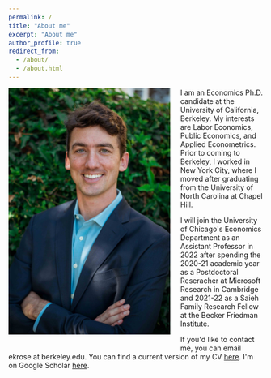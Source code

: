 ```yaml
---
permalink: /
title: "About me"
excerpt: "About me"
author_profile: true
redirect_from: 
  - /about/
  - /about.html
---
```



<img class="img-responsive" style="float: left; margin: 0px 20px 20px 0px;" src="/images/profile.jpg" width="320">I am an Economics Ph.D. candidate at the University of California, Berkeley. My interests are Labor Economics, Public Economics, and Applied Econometrics. Prior to coming to Berkeley, I worked in New York City, where I moved after graduating from the University of North Carolina at Chapel Hill.

I will join the University of Chicago's Economics Department as an Assistant Professor in 2022 after spending the 2020-21 academic year as a Postdoctoral Reseracher at Microsoft Research in Cambridge and 2021-22 as a Saieh Family Research Fellow at the Becker Friedman Institute. 

If you'd like to contact me, you can email ekrose at berkeley.edu. You can find a current version of my CV [here](/files/ekr_cv_12-09-19_jmp_long.pdf). I'm on Google Scholar [here](https://scholar.google.com/citations?user=dMs-BJUAAAAJ).        

  
